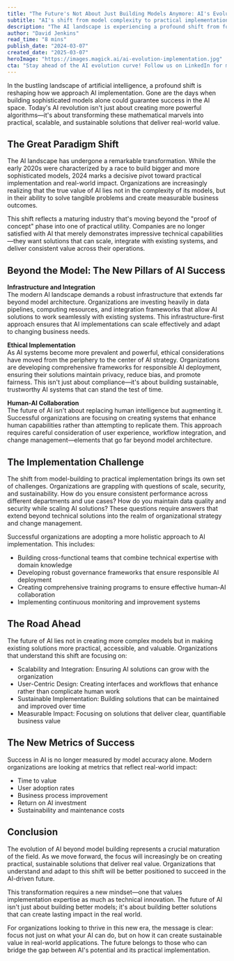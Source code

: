 ```yaml
---
title: "The Future's Not About Just Building Models Anymore: AI's Evolution Beyond the Algorithm"
subtitle: "AI's shift from model complexity to practical implementation and real-world value"
description: "The AI landscape is experiencing a profound shift from focusing solely on model complexity to emphasizing practical implementation and real-world value. Organizations are now prioritizing scalable, ethical, and sustainable AI solutions that can deliver measurable business outcomes through proper infrastructure, integration, and human-AI collaboration."
author: "David Jenkins"
read_time: "8 mins"
publish_date: "2024-03-07"
created_date: "2025-03-07"
heroImage: "https://images.magick.ai/ai-evolution-implementation.jpg"
cta: "Stay ahead of the AI evolution curve! Follow us on LinkedIn for more insights into the practical implementation of AI and join a community of forward-thinking professionals shaping the future of technology."
---
```


In the bustling landscape of artificial intelligence, a profound shift is reshaping how we approach AI implementation. Gone are the days when building sophisticated models alone could guarantee success in the AI space. Today's AI revolution isn't just about creating more powerful algorithms—it's about transforming these mathematical marvels into practical, scalable, and sustainable solutions that deliver real-world value.

## The Great Paradigm Shift

The AI landscape has undergone a remarkable transformation. While the early 2020s were characterized by a race to build bigger and more sophisticated models, 2024 marks a decisive pivot toward practical implementation and real-world impact. Organizations are increasingly realizing that the true value of AI lies not in the complexity of its models, but in their ability to solve tangible problems and create measurable business outcomes.

This shift reflects a maturing industry that's moving beyond the "proof of concept" phase into one of practical utility. Companies are no longer satisfied with AI that merely demonstrates impressive technical capabilities—they want solutions that can scale, integrate with existing systems, and deliver consistent value across their operations.

## Beyond the Model: The New Pillars of AI Success

**Infrastructure and Integration**  
The modern AI landscape demands a robust infrastructure that extends far beyond model architecture. Organizations are investing heavily in data pipelines, computing resources, and integration frameworks that allow AI solutions to work seamlessly with existing systems. This infrastructure-first approach ensures that AI implementations can scale effectively and adapt to changing business needs.

**Ethical Implementation**  
As AI systems become more prevalent and powerful, ethical considerations have moved from the periphery to the center of AI strategy. Organizations are developing comprehensive frameworks for responsible AI deployment, ensuring their solutions maintain privacy, reduce bias, and promote fairness. This isn't just about compliance—it's about building sustainable, trustworthy AI systems that can stand the test of time.

**Human-AI Collaboration**  
The future of AI isn't about replacing human intelligence but augmenting it. Successful organizations are focusing on creating systems that enhance human capabilities rather than attempting to replicate them. This approach requires careful consideration of user experience, workflow integration, and change management—elements that go far beyond model architecture.

## The Implementation Challenge

The shift from model-building to practical implementation brings its own set of challenges. Organizations are grappling with questions of scale, security, and sustainability. How do you ensure consistent performance across different departments and use cases? How do you maintain data quality and security while scaling AI solutions? These questions require answers that extend beyond technical solutions into the realm of organizational strategy and change management.

Successful organizations are adopting a more holistic approach to AI implementation. This includes:

- Building cross-functional teams that combine technical expertise with domain knowledge
- Developing robust governance frameworks that ensure responsible AI deployment
- Creating comprehensive training programs to ensure effective human-AI collaboration
- Implementing continuous monitoring and improvement systems

## The Road Ahead

The future of AI lies not in creating more complex models but in making existing solutions more practical, accessible, and valuable. Organizations that understand this shift are focusing on:

- Scalability and Integration: Ensuring AI solutions can grow with the organization
- User-Centric Design: Creating interfaces and workflows that enhance rather than complicate human work
- Sustainable Implementation: Building solutions that can be maintained and improved over time
- Measurable Impact: Focusing on solutions that deliver clear, quantifiable business value

## The New Metrics of Success

Success in AI is no longer measured by model accuracy alone. Modern organizations are looking at metrics that reflect real-world impact:

- Time to value
- User adoption rates
- Business process improvement
- Return on AI investment
- Sustainability and maintenance costs

## Conclusion

The evolution of AI beyond model building represents a crucial maturation of the field. As we move forward, the focus will increasingly be on creating practical, sustainable solutions that deliver real value. Organizations that understand and adapt to this shift will be better positioned to succeed in the AI-driven future.

This transformation requires a new mindset—one that values implementation expertise as much as technical innovation. The future of AI isn't just about building better models; it's about building better solutions that can create lasting impact in the real world.

For organizations looking to thrive in this new era, the message is clear: focus not just on what your AI can do, but on how it can create sustainable value in real-world applications. The future belongs to those who can bridge the gap between AI's potential and its practical implementation.